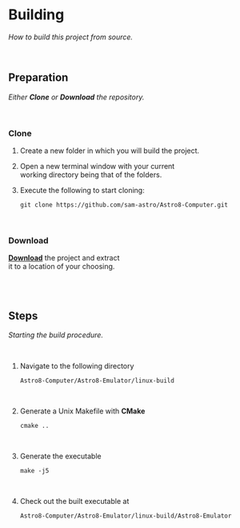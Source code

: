 
# Building

*How to build this project from source.*

<br>

## Preparation

*Either **Clone** or **Download** the repository.*

<br>

### Clone

1.  Create a new folder in which you will build the project.

2.  Open a new terminal window with your current <br>
    working directory being that of the folders.
    
3.  Execute the following to start cloning:

    ```shell
    git clone https://github.com/sam-astro/Astro8-Computer.git
    ```
    
<br>

### Download

**[Download]** the project and extract <br>
it to a location of your choosing.

<br>
<br>

## Steps

*Starting the build procedure.*

<br>

1.  Navigate to the following directory

    ```shell
    Astro8-Computer/Astro8-Emulator/linux-build
    ```
    
    <br>
    
2.  Generate a Unix Makefile with **CMake**

    ```shell
    cmake ..
    ```
    
    <br>
    
3.  Generate the executable

    ```shell
    make -j5
    ```
    
    <br>
    
4.  Check out the built executable at

    ```
    Astro8-Computer/Astro8-Emulator/linux-build/Astro8-Emulator
    ```

<br>


<!----------------------------------------------------------------------------->

[Download]: https://github.com/sam-astro/Astro8-Computer/archive/refs/heads/main.zip
